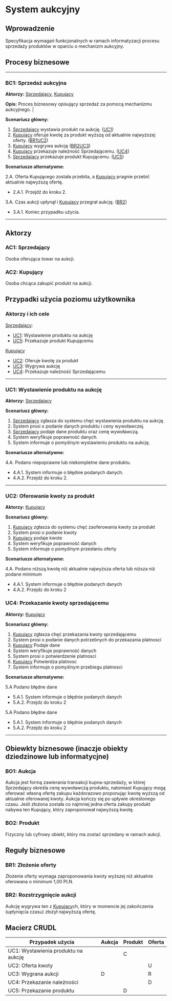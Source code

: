 # System aukcyjny

## Wprowadzenie

Specyfikacja wymagań funkcjonalnych w ramach informatyzacji procesu sprzedaży produktów w oparciu o mechanizm aukcyjny. 

## Procesy biznesowe

---
<a id="bc1"></a>
### BC1: Sprzedaż aukcyjna 

**Aktorzy:** [Sprzedający](#ac1), [Kupujący](#ac2)

**Opis:** Proces biznesowy opisujący sprzedaż za pomocą mechanizmu aukcyjnego. |

**Scenariusz główny:**
1. [Sprzedający](#ac1) wystawia produkt na aukcję. ([UC1](#uc1))
2. [Kupujący](#ac2) oferuje kwotę za produkt wyższą od aktualnie najwyższej oferty. ([BR1](#br1)[UC2](#uc2))
3. [Kupujący](#ac2) wygrywa aukcję ([BR2](#br2)[UC3](#uc3))
4. [Kupujący](#ac2) przekazuje należność Sprzedającemu. ([UC4](#uc4))
5. [Sprzedający](#ac1) przekazuje produkt Kupującemu. ([UC5](#uc5))

**Scenariusze alternatywne:** 

2.A. Oferta Kupującego została przebita, a [Kupujący](#ac2) pragnie przebić aktualnie najwyższą ofertę.
* 2.A.1. Przejdź do kroku 2.

3.A. Czas aukcji upłynął i [Kupujący](#ac2) przegrał aukcję. ([BR2](#br2))
* 3.A.1. Koniec przypadku użycia.


---

## Aktorzy

<a id="ac1"></a>
### AC1: Sprzedający

Osoba oferująca towar na aukcji.

<a id="ac2"></a>
### AC2: Kupujący

Osoba chcąca zakupić produkt na aukcji.


## Przypadki użycia poziomu użytkownika

### Aktorzy i ich cele

[Sprzedający](#ac1):
* [UC1](#uc1): Wystawienie produktu na aukcję
* [UC5](#uc5): Przekazuje produkt Kupującemu

[Kupujący](#ac2)
* [UC2](#uc2): Oferuje kwotę za produkt
* [UC3](#uc3): Wygrywa aukcję
* [UC4](#uc4): Przekazuje należność Sprzedającemu

---
<a id="uc1"></a>
### UC1: Wystawienie produktu na aukcję

**Aktorzy:** [Sprzedający](#ac1)

**Scenariusz główny:**
1. [Sprzedający](#ac1) zgłasza do systemu chęć wystawienia produktu na aukcję.
2. System prosi o podanie danych produktu i ceny wywoławczej.
3. [Sprzedający](#ac1) podaje dane produktu oraz cenę wywoławczą.
4. System weryfikuje poprawność danych.
5. System informuje o pomyślnym wystawieniu produktu na aukcję.

**Scenariusze alternatywne:** 

4.A. Podano niepoprawne lub niekompletne dane produktu.
* 4.A.1. System informuje o błędnie podanych danych.
* 4.A.2. Przejdź do kroku 2.

---

<a id="uc2"></a>
### UC2: Oferowanie kwoty za produkt

**Aktorzy:** [Kupujący](#ac2)

**Scenariusz główny:**
1. [Kupujący](#ac2) zgłasza do systemu chęć zaoferowania kwoty za produkt
2. System prosi o podanie kwoty
3. [Kupujący](#ac2) podaje kwote
4. System weryfikuje poprawność danych
5. System informuje o pomyślnym przesłaniu oferty

**Scenariusze alternatywne:** 

4.A. Podano niższą kwotę niż aktualnie najwyższa oferta lub niższa niż podane minimum
* 4.A.1. System informuje o błędnie podanych danych
* 4.A.2. Przejdz do kroku 2

<a id="uc4"></a>
### UC4: Przekazanie kwoty sprzedającemu

**Aktorzy:** [Kupujący](#ac2)

**Scenariusz główny:**
1. [Kupujący](#ac2) zgłasza chęć przekazania kwoty sprzedającemu
2. System prosi o podanie danych potrzebnych do przekazania platnosci
3. [Kupujący](#ac2) Podaje dane
5. System weryfikuje poprawność danych
4. System prosi o potwierdzenie platnosci
5. [Kupujący](#ac2) Potwierdza platnosc
6. System informuje o pomyślnym przebiegu platnosci

**Scenariusze alternatywne:** 

5.A Podano błędne dane
* 5.A.1. System informuje o błędnie podanych danych
* 5.A.2. Przejdz do kroku 2

5.A Podano błędne dane
* 5.A.1. System informuje o błędnie podanych danych
* 5.A.2. Przejdz do kroku 2


---

## Obiewkty biznesowe (inaczje obiekty dziedzinowe lub informatycjne)

### BO1: Aukcja

Aukcja jest formą zawierania transakcji kupna-sprzedaży, w której Sprzedający określa cenę wywoławczą produktu, natomiast Kupujący mogą oferować własną ofertę zakupu każdorazowo proponując kwotę wyższą od aktualnie oferowanej kwoty. Aukcja kończy się po upływie określonego czasu. Jeśli złożona została co najmniej jedna oferta zakupy produkt nabywa ten Kupujący, który zaproponował najwyższą kwotę. 

### BO2: Produkt

Fizyczny lub cyfrowy obiekt, który ma zostać sprzedany w ramach aukcji.

## Reguły biznesowe

<a id="br1"></a>
### BR1: Złożenie oferty

Złożenie oferty wymaga zaproponowania kwoty wyższej niż aktualnie oferowana o minimum 1,00 PLN.


<a id="br2"></a>
### BR2: Rozstrzygnięcie aukcji

Aukcję wygrywa ten z [Kupujący](#ac2)ch, który w momencie jej zakończenia (upłynięcia czasu) złożył najwyższą ofertę.

## Macierz CRUDL


| Przypadek użycia                                  | Aukcja | Produkt | Oferta |
| ------------------------------------------------- | ------ | ------- | ------ |
| UC1: Wystawienia produktu na aukcję               |        |    C    |        |
| UC2: Oferta kwoty                                 |        |         |   U    |
| UC3: Wygrana aukcji                               |    D   |         |   R    |
| UC4: Przekazanie należności                       |        |         |   D    |                          
| UC5: Przekazanie produktu                         |        |    D    |        |


